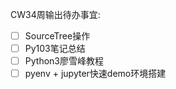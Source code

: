 

CW34周输出待办事宜:  

- [ ] SourceTree操作  
- [ ] Py103笔记总结  
- [ ] Python3廖雪峰教程  
- [ ] pyenv + jupyter快速demo环境搭建  
